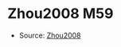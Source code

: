 <a name="material" />

# Zhou2008 M59
<script type="application/ld+json">
  {
    "@context": "https://schema.org/",
    "@type": "ChemicalSubstance",
    "http://purl.org/dc/terms/conformsTo":
      {
        "@type": "CreativeWork",
        "@id": "https://bioschemas.org/profiles/ChemicalSubstance/0.4-RELEASE/"
      },
    "@id": "https://egonw.github.io/nanowiki/nanowiki271.html#material",
    "name": "Zhou2008 M59",
    "sameAs": "http://127.0.0.1/mediawiki/index.php/Special:URIResolver/Zhou2008_M59"
  }
</script>


* Source: [Zhou2008](http://127.0.0.1/mediawiki/index.php/Special:URIResolver/Zhou2008)
